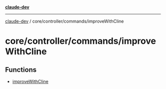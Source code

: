 [**claude-dev**](../../../../README.md)

***

[claude-dev](../../../../README.md) / core/controller/commands/improveWithCline

# core/controller/commands/improveWithCline

## Functions

- [improveWithCline](functions/improveWithCline.md)
